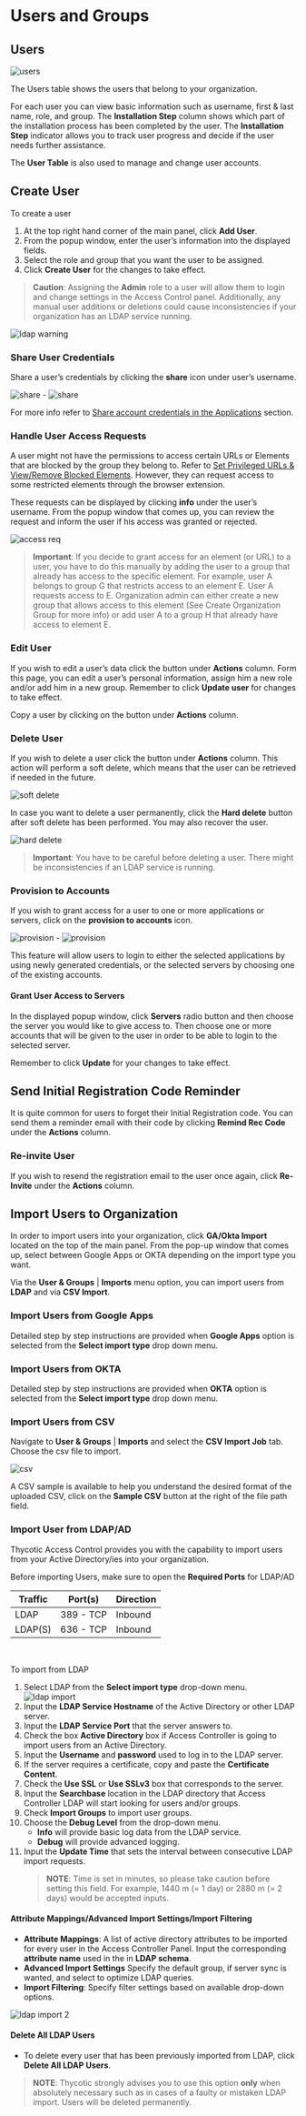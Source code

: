 [title]: # (Users & Groups)
[tags]: # (thycotic access control)
[priority]: # (5)
# Users and Groups

## Users

![users](images/users.png "Users table")

The Users table shows the users that belong to your organization.

For each user you can view basic information such as username, first & last name, role, and group. The __Installation Step__ column shows which part of the installation process has been completed by the user. The __Installation Step__ indicator allows you to track user progress and decide if the user needs further assistance.

The __User Table__ is also used to manage and change user accounts.

## Create User

To create a user

1. At the top right hand corner of the main panel, click __Add User__.
2. From the popup window, enter the user’s information into the displayed fields.
3. Select the role and group that you want the user to be assigned.
4. Click __Create User__ for the changes to take effect.

>**Caution**: Assigning the __Admin__ role to a user will allow them to login and change settings in the Access Control panel. Additionally, any manual user additions or deletions could cause inconsistencies if your organization has an LDAP service running.

![ldap warning](images/ldap-warning.png "LDAP inconsistency warning for manual user maintenance")

### Share User Credentials

Share a user’s credentials by clicking the __share__ icon under user’s username.

![share](images/share-user.png "Share user icon") - ![share](images/share-user-2.png "Share modal")

For more info refer to [Share account credentials in the Applications](../applications/cfg.md#share_account_credentials) section.

### Handle User Access Requests

A user might not have the permissions to access certain URLs or Elements that are blocked by the group they belong to. Refer to [Set Privileged URLs & View/Remove Blocked Elements](../applications/cfg.md#set_privileged_urls). However, they can request access to some restricted elements through the browser extension.

These requests can be displayed by clicking __info__ under the user’s username. From the popup window that comes up, you can review the request and inform the user if his access was granted or rejected.

![access req](images/access-req.png "User access requests")

>**Important**: If you decide to grant access for an element (or URL) to a user, you have to do this manually by adding the user to a group that already has access to the specific element. For example, user A belongs to group G that restricts access to an element E. User A requests access to E. Organization admin can either create a new group that allows access to this element (See Create Organization Group for more info) or add user A to a group H that already have access to element E.

### Edit User

If you wish to edit a user’s data click the button under __Actions__ column. Form this page, you can edit a user’s personal information, assign him a new role and/or add him in a new group. Remember to click __Update user__ for changes to take effect.

Copy a user by clicking on the   button under __Actions__ column.

### Delete User

If you wish to delete a user click the  button under __Actions__ column. This action will perform a soft delete, which means that the user can be retrieved if needed in the future.

![soft delete](images/soft-del.png "Soft deleted user")

In case you want to delete a user permanently, click the __Hard delete__ button after soft delete has been performed. You may also recover the user.

![hard delete](images/hard-del.png "Recover or hard delete a user")

>**Important**: You have to be careful before deleting a user. There might be inconsistencies if an LDAP service is running.

### Provision to Accounts

If you wish to grant access for a user to one or more applications or servers, click on the __provision to accounts__ icon.

![provision](images/prov-to-accts-1.png "Provision to accounts icon") - ![provision](images/prov-to-accts.png "Provision to accounts modal")

This feature will allow users to login to either the selected applications by using newly generated credentials, or the selected servers by choosing one of the existing accounts.

#### Grant User Access to Servers

In the displayed popup window, click __Servers__ radio button and then choose the server you would like to give access to. Then choose one or more accounts that will be given to the user in order to be able to login to the selected server.
<!--
![TODO](images/prov-acct-servers.png "Provision to accounts - Servers") -->

Remember to click __Update__ for your changes to take effect.

<!-- #### Grant User Access to Application

In the displayed popup window, click __Applications__ radio button and then choose one or more applications in which you would like the user to be able to login.

![TODO](images/prov-acct-apps.png "Provision to accounts - Applications") 

The request will be handled by Onion ID Admins and your user will then have access to the selected apps. -->

## Send Initial Registration Code Reminder

It is quite common for users to forget their Initial Registration code. You can send them a reminder email with their code by clicking __Remind Rec Code__ under the __Actions__ column.

### Re-invite User

If you wish to resend the registration email to the user once again, click __Re-Invite__ under the __Actions__ column.

## Import Users to Organization

In order to import users into your organization, click __GA/Okta Import__ located on the top of the main panel. From the pop-up window that comes up, select between Google Apps or OKTA depending on the import type you want.

Via the __User & Groups__ | __Imports__ menu option, you can import users from __LDAP__ and via __CSV Import__.

### Import Users from Google Apps

Detailed step by step instructions are provided when __Google Apps__ option is selected from the __Select import type__ drop down menu.

### Import Users from OKTA

Detailed step by step instructions are provided when __ΟΚΤΑ__ option is selected from the __Select import type__ drop down menu.

### Import Users from CSV

Navigate to __User & Groups__ | __Imports__ and select the __CSV Import Job__ tab. Choose the csv file to import. 

![csv](images/csv.png "CSV import")

A CSV sample is available to help you understand the desired format of the uploaded CSV, click on the __Sample CSV__ button at the right of the file path field.

### Import User from LDAP/AD

Thycotic Access Control provides you with the capability to import users from your Active Directory/ies into your organization.

Before importing Users, make sure to open the **Required Ports** for LDAP/AD

|    Traffic    |    Port(s)    |    Direction    |
|---|---|---|
|LDAP | 389 - TCP | Inbound|
|LDAP(S)| 636 - TCP | Inbound |

<br>

To import from LDAP

1. Select LDAP from the __Select import type__ drop-down menu.
    ![ldap import](images/ldap.png "LDAP import")
1. Input the **LDAP Service Hostname** of the Active Directory or other LDAP server.
1. Input the **LDAP Service Port** that the server answers to.
1. Check the box **Active Directory** box if Access Controller is going to import users from an Active Directory.
1. Input the **Username** and **password** used to log in to the LDAP server.
1. If the server requires a certificate, copy and paste the **Certificate Content**.
1. Check the **Use SSL** or **Use SSLv3** box that corresponds to the server.
1. Input the **Searchbase** location in the LDAP directory that Access Controller LDAP will start looking for users and/or groups.
1. Check **Import Groups** to import user groups.
1. Choose the **Debug Level** from the drop-down menu.
    * __Info__ will provide basic log data from the LDAP service.
    * __Debug__ will provide advanced logging.
1. Input the **Update Time** that sets the interval between consecutive LDAP import requests. 
    > **NOTE**: Time is set in minutes, so please take caution before setting this field. For example, 1440 m (= 1 day) or 2880 m (= 2 days) would be accepted inputs.

#### Attribute Mappings/Advanced Import Settings/Import Filtering

* **Attribute Mappings**: A list of active directory attributes to be imported for every user in the Access Controller Panel. Input the corresponding **attribute name** used in the in **LDAP schema**.
* **Advanced Import Settings** Specify the default group, if server sync is wanted, and select to optimize LDAP queries.
* **Import Filtering**: Specify filter settings based on available drop-down options.

![ldap import 2](images/ldap-2.png "LDAP import mappings and settings")

#### Delete All LDAP Users

* To delete every user that has been previously imported from LDAP, click __Delete All LDAP Users__. 

>**NOTE**: Thycotic strongly advises you to use this option **only** when absolutely necessary such as in cases of a faulty or mistaken LDAP import. Users will be deleted permanently. 
